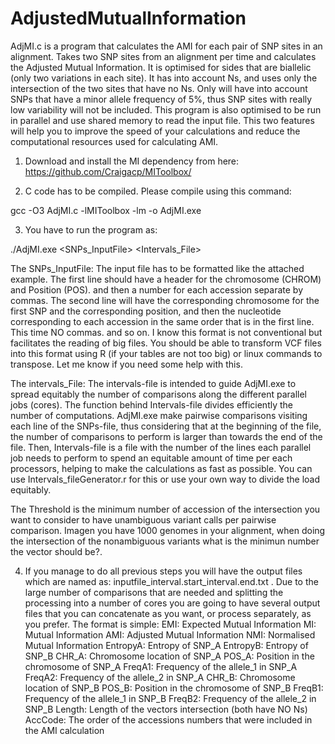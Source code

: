 # AdjustedMutualInformation

AdjMI.c is a program that calculates the AMI for each pair of SNP sites in an alignment. Takes two SNP sites from an alignment per time and calculates the Adjusted Mutual Information. It is optimised for sides that are biallelic (only two variations in each site). It has into account Ns, and uses only the intersection of the two sites that have no Ns. Only will have into account SNPs that have a minor allele frequency of 5%, thus SNP sites with really low variability will not be included. This program is also optimised to be run in parallel and use shared memory to read the input file. This two features will help you to improve the speed of your calculations and reduce the computational resources used for calculating AMI.

1. Download and install the MI dependency from here: https://github.com/Craigacp/MIToolbox/

2. C code has to be compiled. Please compile using this command:

gcc -O3 AdjMI.c -lMIToolbox -lm -o AdjMI.exe

3. You have to run the program as:

./AdjMI.exe <SNPs_InputFile> <Intervals_File> <Threshold>
 

 The SNPs_InputFile: The input file has to be formatted like the attached example. The first line should have a header for the chromosome (CHROM) and Position (POS). and then a number for each accession separate by commas. The second line will have the corresponding chromosome for the first SNP and the corresponding position, and then the nucleotide corresponding to each accession in the same order that is in the first line. This time NO commas. and so on. I know this format is not conventional but facilitates the reading of big files. You should be able to transform VCF files into this format using R (if your tables are not too big) or linux commands to transpose. Let me know if you need some help with this.

The intervals_File:  The intervals-file is intended to guide AdjMI.exe to spread equitably the number of comparisons along the different parallel jobs (cores). The function behind Intervals-file divides efficiently the number of computations. AdjMI.exe make pairwise comparisons visiting each line of the SNPs-file, thus considering that at the beginning of the file, the number of comparisons to perform is larger than towards the end of the file. Then, Intervals-file is a file with the number of the lines each parallel job needs to perform to spend an equitable amount of time per each processors, helping to make the calculations as fast as possible. You can use Intervals_fileGenerator.r for this or use your own way to divide the load equitably. 

The Threshold is the minimum number of accession of the intersection you want to consider to have unambiguous variant calls per pairwise comparison. Imagen you have 1000 genomes in your alignment, when doing the intersection of the nonambiguous variants what is the minimun number the vector should be?.

4. If you manage to do all previous steps you will have the output files which are named as:  inputfile_interval.start_interval.end.txt . Due to the large number of comparisons that are needed and splitting the processing into a number of cores you are going to have several output files that you can concatenate as you want, or process separately, as you prefer. The format is simple:
EMI: Expected Mutual Information
MI: Mutual Information
AMI: Adjusted Mutual Information
NMI: Normalised Mutual Information
EntropyA: Entropy of SNP_A
EntropyB: Entropy of SNP_B
CHR_A: Chromosome location of SNP_A
POS_A: Position in the chromosome of SNP_A
FreqA1: Frequency of the allele_1 in SNP_A
FreqA2: Frequency of the allele_2 in SNP_A
CHR_B: Chromosome location of SNP_B
POS_B: Position in the chromosome of SNP_B
FreqB1: Frequency of the allele_1 in SNP_B
FreqB2: Frequency of the allele_2 in SNP_B
Length: Length of the vectors intersection (both have NO Ns)
AccCode: The order of the accessions numbers that were included in the AMI calculation
